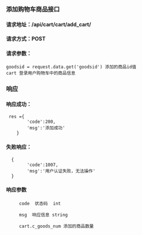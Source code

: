 ### 添加购物车商品接口

#### 请求地址：/api/cart/cart/add_cart/


#### 请求方式：POST

#### 请求参数：
    
    goodsid = request.data.get('goodsid') 添加的商品id值
    cart 登录用户购物车中的商品信息

### 响应

#### 响应成功：
     
     res ={
            'code':200,
            'msg':'添加成功'
        }


#### 失败响应：
      
      {
            'code':1007,
            'msg':'用户认证失败，无法操作'
      }


#### 响应参数

         code  状态码  int
    
         msg  响应信息 string
         
         cart.c_goods_num 添加的商品数量